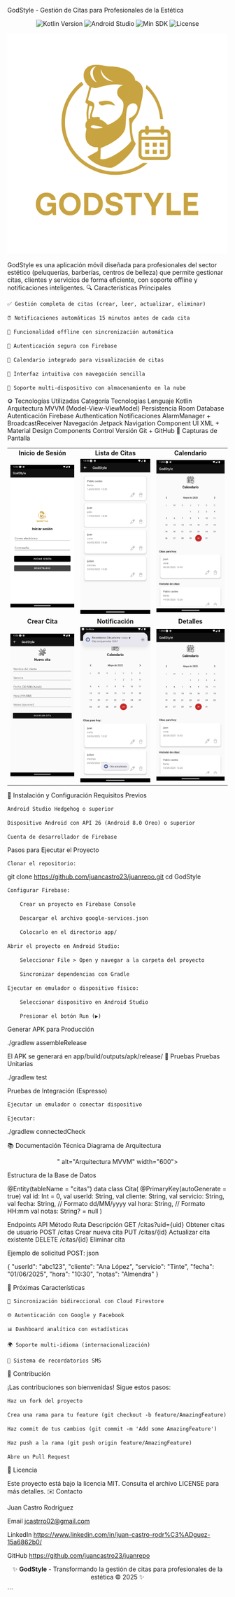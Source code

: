 GodStyle - Gestión de Citas para Profesionales de la Estética
<p align="center"> <img src="https://img.shields.io/badge/Kotlin-1.9.0-blue?logo=kotlin&style=for-the-badge" alt="Kotlin Version"> <img src="https://img.shields.io/badge/Android%20Studio-Hedgehog-green?logo=androidstudio&style=for-the-badge" alt="Android Studio"> <img src="https://img.shields.io/badge/min%20SDK-API%2026%20(Android%208.0)-orange?logo=android&style=for-the-badge" alt="Min SDK"> <img src="https://img.shields.io/github/license/juancastro23/juanrepo?style=for-the-badge" alt="License"> </p><p align="center"> <img src="https://raw.githubusercontent.com/juancastro23/juanrepo/main/banner.png" alt="GodStyle Banner" width="600"> </p>

GodStyle es una aplicación móvil diseñada para profesionales del sector estético (peluquerías, barberías, centros de belleza) que permite gestionar citas, clientes y servicios de forma eficiente, con soporte offline y notificaciones inteligentes.
🔍 Características Principales

    ✅ Gestión completa de citas (crear, leer, actualizar, eliminar)

    ⏰ Notificaciones automáticas 15 minutos antes de cada cita

    📴 Funcionalidad offline con sincronización automática

    🔐 Autenticación segura con Firebase

    📅 Calendario integrado para visualización de citas

    🎨 Interfaz intuitiva con navegación sencilla

    📱 Soporte multi-dispositivo con almacenamiento en la nube

⚙️ Tecnologías Utilizadas
Categoría	Tecnologías
Lenguaje	Kotlin
Arquitectura	MVVM (Model-View-ViewModel)
Persistencia	Room Database
Autenticación	Firebase Authentication
Notificaciones	AlarmManager + BroadcastReceiver
Navegación	Jetpack Navigation Component
UI	XML + Material Design Components
Control Versión	Git + GitHub
📸 Capturas de Pantalla
<div align="center"> <table> <tr> <td align="center"><b>Inicio de Sesión</b></td> <td align="center"><b>Lista de Citas</b></td> <td align="center"><b>Calendario</b></td> </tr> <tr> <td><img src="https://raw.githubusercontent.com/juancastro23/juanrepo/main/login.png" width="200"></td> <td><img src="https://raw.githubusercontent.com/juancastro23/juanrepo/main/listado.png" width="200"></td> <td><img src="https://raw.githubusercontent.com/juancastro23/juanrepo/main/citas.png" width="200"></td> </tr> <tr> <td align="center"><b>Crear Cita</b></td> <td align="center"><b>Notificación</b></td> <td align="center"><b>Detalles</b></td> </tr> <tr> <td><img src="https://raw.githubusercontent.com/juancastro23/juanrepo/main/formulario.png" width="200"></td> <td><img src="https://raw.githubusercontent.com/juancastro23/juanrepo/main/notificacion.png" width="200"></td> <td><img src="https://raw.githubusercontent.com/juancastro23/juanrepo/main/citas.png" width="200"></td> </tr> </table> </div>
🚀 Instalación y Configuración
Requisitos Previos

    Android Studio Hedgehog o superior

    Dispositivo Android con API 26 (Android 8.0 Oreo) o superior

    Cuenta de desarrollador de Firebase

Pasos para Ejecutar el Proyecto

    Clonar el repositorio:


git clone https://github.com/juancastro23/juanrepo.git
cd GodStyle

    Configurar Firebase:

        Crear un proyecto en Firebase Console

        Descargar el archivo google-services.json

        Colocarlo en el directorio app/

    Abrir el proyecto en Android Studio:

        Seleccionar File > Open y navegar a la carpeta del proyecto

        Sincronizar dependencias con Gradle

    Ejecutar en emulador o dispositivo físico:

        Seleccionar dispositivo en Android Studio

        Presionar el botón Run (▶️)

Generar APK para Producción


./gradlew assembleRelease

El APK se generará en app/build/outputs/apk/release/
🧪 Pruebas
Pruebas Unitarias


./gradlew test

Pruebas de Integración (Espresso)

    Ejecutar un emulador o conectar dispositivo

    Ejecutar:



./gradlew connectedCheck

📚 Documentación Técnica
Diagrama de Arquitectura
<p align="center">" alt="Arquitectura MVVM" width="600"> </p>
Estructura de la Base de Datos

@Entity(tableName = "citas")
data class Cita(
    @PrimaryKey(autoGenerate = true) val id: Int = 0,
    val userId: String,
    val cliente: String,
    val servicio: String,
    val fecha: String,  // Formato dd/MM/yyyy
    val hora: String,   // Formato HH:mm
    val notas: String? = null
)

Endpoints API
Método	Ruta	Descripción
GET	/citas?uid={uid}	Obtener citas de usuario
POST	/citas	Crear nueva cita
PUT	/citas/{id}	Actualizar cita existente
DELETE	/citas/{id}	Eliminar cita

Ejemplo de solicitud POST:
json

{
  "userId": "abc123",
  "cliente": "Ana López",
  "servicio": "Tinte",
  "fecha": "01/06/2025",
  "hora": "10:30",
  "notas": "Almendra"
}

🌟 Próximas Características

    🔄 Sincronización bidireccional con Cloud Firestore

    🌐 Autenticación con Google y Facebook

    📊 Dashboard analítico con estadísticas

    🌍 Soporte multi-idioma (internacionalización)

    💬 Sistema de recordatorios SMS

🤝 Contribución

¡Las contribuciones son bienvenidas! Sigue estos pasos:

    Haz un fork del proyecto

    Crea una rama para tu feature (git checkout -b feature/AmazingFeature)

    Haz commit de tus cambios (git commit -m 'Add some AmazingFeature')

    Haz push a la rama (git push origin feature/AmazingFeature)

    Abre un Pull Request

📄 Licencia

Este proyecto está bajo la licencia MIT. Consulta el archivo LICENSE para más detalles.
✉️ Contacto

Juan Castro Rodríguez 

Email jcastrro02@gmail.com

LinkedIn https://www.linkedin.com/in/juan-castro-rodr%C3%ADguez-15a6862b0/

GitHub https://github.com/juancastro23/juanrepo


<p align="center"> ✨ <strong>GodStyle</strong> - Transformando la gestión de citas para profesionales de la estética © 2025 ✨ </p> ```
